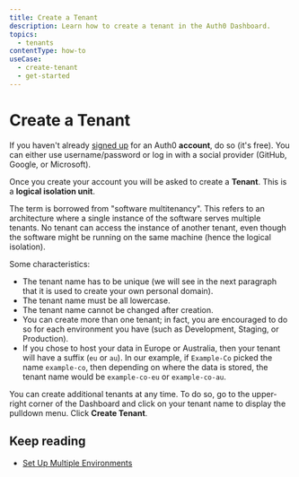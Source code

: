 ```yaml
---
title: Create a Tenant
description: Learn how to create a tenant in the Auth0 Dashboard. 
topics:
  - tenants
contentType: how-to
useCase:
  - create-tenant
  - get-started
---
```

# Create a Tenant

If you haven't already [signed up](https://auth0.com/signup) for an Auth0 **account**, do so (it's free). You can either use username/password or log in with a social provider (GitHub, Google, or Microsoft).

Once you create your account you will be asked to create a **Tenant**. This is a **logical isolation unit**.

The term is borrowed from "software multitenancy". This refers to an architecture where a single instance of the software serves multiple tenants. No tenant can access the instance of another tenant, even though the software might be running on the same machine (hence the logical isolation).

Some characteristics:

- The tenant name has to be unique (we will see in the next paragraph that it is used to create your own personal domain).
- The tenant name must be all lowercase.
- The tenant name cannot be changed after creation.
- You can create more than one tenant; in fact, you are encouraged to do so for each environment you have (such as Development, Staging, or Production).
- If you chose to host your data in Europe or Australia, then your tenant will have a suffix (`eu` or `au`). In our example, if `Example-Co` picked the name `example-co`, then depending on where the data is stored, the tenant name would be `example-co-eu` or `example-co-au`.

You can create additional tenants at any time. To do so, go to the upper-right corner of the Dashboard and click on your tenant name to display the pulldown menu. Click **Create Tenant**.

## Keep reading

* [Set Up Multiple Environments](/dev-lifecycle/setting-up-env)
